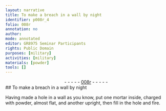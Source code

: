 ```yaml
---
layout: narrative
title: To make a breach in a wall by night
identifier: p008r_4
folio: 008r
annotation: no
author:
mode: annotated
editor: GR8975 Seminar Participants
rights: Public Domain
purposes: [military]
activities: [military]
materials: [powder]
tools: []
---
```


 <div class="folio" align="center">- - - - - <a href="http://gallica.bnf.fr/ark:/12148/btv1b10500001g/f21.image" target="_blank">008r</a> - - - - - </div> 
## To make a breach in a wall by night

 
 <span class="activity"></span> Having made a hole in a wall as you know, put one mortar inside, charged with <span class="material">powder</span>, almost flat, and another upright, then fill in the hole and fire. 
 